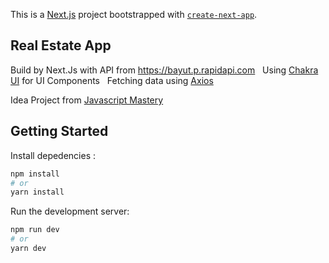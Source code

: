 This is a [Next.js](https://nextjs.org/) project bootstrapped with [`create-next-app`](https://github.com/vercel/next.js/tree/canary/packages/create-next-app).

## Real Estate App

Build by Next.Js with API from https://bayut.p.rapidapi.com &nbsp;
Using [Chakra UI](https://chakra-ui.com/) for UI Components &nbsp;
Fetching data using [Axios](https://axios-http.com/docs/intro) &nbsp;&nbsp;

Idea Project from [Javascript Mastery](https://www.youtube.com/c/JavaScriptMastery)

## Getting Started

Install depedencies :

```bash
npm install
# or
yarn install
```

Run the development server:

```bash
npm run dev
# or
yarn dev
```
